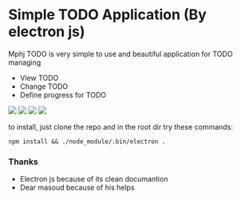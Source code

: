 # Simple TODO Application (By electron js)

Mphj TODO is very simple to use and beautiful application for TODO managing

 * View TODO
 * Change TODO
 * Define progress for TODO
  
  
 <img src="http://imgh.us/Screenshot_from_2017-03-23_17:45:35.png"/>
 <img src="http://imgh.us/Screenshot_from_2017-03-23_17:44:31.png"/>
 <img src="http://imgh.us/Screenshot_from_2017-03-23_17:43:55.png"/>
 <img src="http://imgh.us/Screenshot_from_2017-03-23_17:32:49.png"/>


to install, just clone the repo and in the root dir try these commands:

```unixg
npm install && ./node_module/.bin/electron .
```


### Thanks

 * Electron js because of its clean documantion
 * Dear masoud because of his helps

